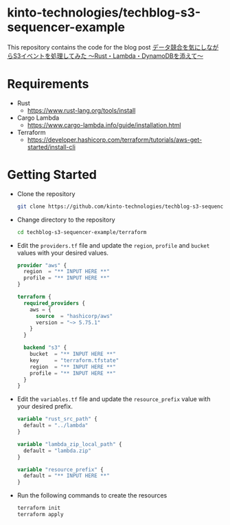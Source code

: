 # kinto-technologies/techblog-s3-sequencer-example

This repository contains the code for the blog post [データ競合を気にしながらS3イベントを処理してみた 〜Rust・Lambda・DynamoDBを添えて〜](https://blog.kinto-technologies.com/posts/2024-12-06-データ競合を気にしながらS3イベントを処理してみた/)

# Requirements
  - Rust
    - https://www.rust-lang.org/tools/install
  - Cargo Lambda
    - https://www.cargo-lambda.info/guide/installation.html
  - Terraform
    - https://developer.hashicorp.com/terraform/tutorials/aws-get-started/install-cli

# Getting Started

- Clone the repository
  ```bash
  git clone https://github.com/kinto-technologies/techblog-s3-sequencer-example.git
  ```
- Change directory to the repository
  ```bash
  cd techblog-s3-sequencer-example/terraform
  ```

- Edit the `providers.tf` file and update the `region`, `profile` and `bucket` values with your desired values.
  ```terraform
  provider "aws" {
    region  = "** INPUT HERE **"
    profile = "** INPUT HERE **"
  }

  terraform {
    required_providers {
      aws = {
        source  = "hashicorp/aws"
        version = "~> 5.75.1"
      }
    }

    backend "s3" {
      bucket  = "** INPUT HERE **"
      key     = "terraform.tfstate"
      region  = "** INPUT HERE **"
      profile = "** INPUT HERE **"
    }
  }
  ```
- Edit the `variables.tf` file and update the `resource_prefix` value with your desired prefix.
  ```terraform
  variable "rust_src_path" {
    default = "../lambda"
  }

  variable "lambda_zip_local_path" {
    default = "lambda.zip"
  }

  variable "resource_prefix" {
    default = "** INPUT HERE **"
  }
  ```
- Run the following commands to create the resources
  ```bash
  terraform init
  terraform apply
  ```
